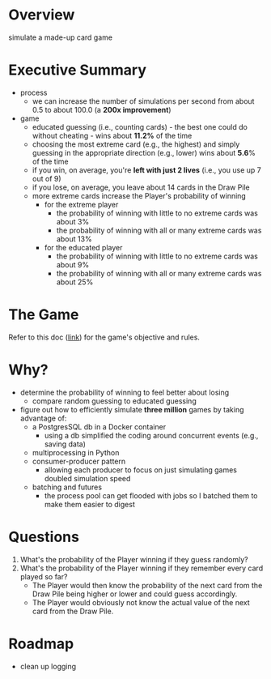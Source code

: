 # Overview
simulate a made-up card game

# Executive Summary
* process
   * we can increase the number of simulations per second from about 0.5 to about 100.0 (a <b>200x improvement</b>)
* game
   * educated guessing (i.e., counting cards) - the best one could do without cheating - wins about <b>11.2%</b> of the time
   * choosing the most extreme card (e.g., the highest) and simply guessing in the appropriate direction (e.g., lower) wins about <b>5.6</b>% of the time
   * if you win, on average, you're <b>left with just 2 lives</b> (i.e., you use up 7 out of 9)
   * if you lose, on average, you leave about 14 cards in the Draw Pile
   * more extreme cards increase the Player's probability of winning
        * for the extreme player
            * the probability of winning with little to no extreme cards was about 3%
            * the probability of winning with all or many extreme cards was about 13%
        * for the educated player
            * the probability of winning with little to no extreme cards was about 9%
            * the probability of winning with all or many extreme cards was about 25%

# The Game
Refer to this doc ([link](app/game/README.md)) for the game's objective and rules.

# Why?
* determine the probability of winning to feel better about losing
    * compare random guessing to educated guessing
* figure out how to efficiently simulate <b>three million</b> games by taking advantage of:
    * a PostgresSQL db in a Docker container
        * using a db simplified the coding around concurrent events (e.g., saving data)
    * multiprocessing in Python
    * consumer-producer pattern
        * allowing each producer to focus on just simulating games doubled simulation speed
    * batching and futures
        * the process pool can get flooded with jobs so I batched them to make them easier to digest

# Questions
1. What's the probability of the Player winning if they guess randomly?
1. What's the probability of the Player winning if they remember every card played so far?
    * The Player would then know the probability of the next card from the Draw Pile being higher or lower and could guess accordingly.
    * The Player would obviously not know the actual value of the next card from the Draw Pile.

# Roadmap
* clean up logging
